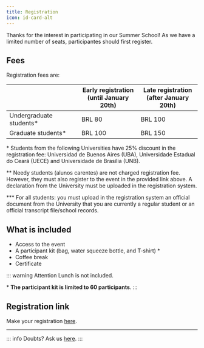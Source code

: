 ```yaml
---
title: Registration
icon: id-card-alt
---
```



Thanks for the interest in participating in our Summer School! As we have a limited number of seats, participantes should first register.

## <i class="fas fa-wallet" style="color:var(--theme-color)"></i> Fees

Registration fees are:

<table class="tg">
<thead>
  <tr>
    <th class="tg-be0x"></th>
    <th class="tg-d2of">Early registration<br>(until January 20th)</th>
    <th class="tg-d2of">Late registration<br>(after January 20th)</th>
  </tr>
</thead>
<tbody>
  <tr>
    <td class="tg-kftd">Undergraduate students*</td>
    <td class="tg-uqo3">BRL 80</td>
    <td class="tg-uqo3"><span style="font-weight:400;font-style:normal">BRL 100</span></td>
  </tr>
  <tr>
    <td class="tg-y9lf">Graduate students*</td>
    <td class="tg-v8f3">BRL 100</td>
    <td class="tg-v8f3">BRL 150</td>
  </tr>
</tbody>
</table>

\*  Students from the following Universities have 25% discount in the registration fee: Universidad de Buenos Aires (UBA), Universidade  Estadual do Ceará (UECE) and Universidade de Brasília (UNB).
 
** Needy students (alunos carentes) are not charged registration fee. However, they must also register to the event in the provided link above. A declaration from the University must be uploaded in the registration system.

*** For all students: you must upload in the registration system an official document from the University that you are currently a regular student or an official transcript file/school records.


## <i class="fas fa-plus" style="color:var(--theme-color)"></i> What is included
- Access to the event
- A participant kit (bag, water squeeze bottle, and T-shirt) *
- Coffee break
- Certificate

::: warning Attention
Lunch is not included.

\* **The participant kit is limited to 60 participants**.
:::

## <i class="fas fa-link" style="color:var(--theme-color)"></i> Registration link

Make your registration [here](https://www.even3.com.br/first-summer-school-on-robotic-mission-engineering-rome-416993/).

---

::: info Doubts?
Ask us [here](mailto:romesummerschool@gmail.com).
:::








